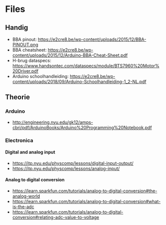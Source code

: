 # Files

## Handig
- BBA pinout: https://e2cre8.be/wp-content/uploads/2015/12/BBA-PINOUT.png
- BBA cheatsheet: https://e2cre8.be/wp-content/uploads/2015/12/Arduino-BBA-Cheat-Sheet.pdf
- H-brug dataspecs: https://www.handsontec.com/dataspecs/module/BTS7960%20Motor%20Driver.pdf
- Arduino schoolhandleiding: https://e2cre8.be/wp-content/uploads/2018/09/Arduino-Schoolhandleiding-1_2-NL.pdf

## Theorie
### Arduino
- http://engineering.nyu.edu/gk12/amps-cbri/pdf/ArduinoBooks/Arduino%20Programming%20Notebook.pdf

### Electronica
#### Digital and analog input
- https://itp.nyu.edu/physcomp/lessons/digital-input-output/ 
- https://itp.nyu.edu/physcomp/lessons/analog-input/ 

#### Analog to digital conversion
- https://learn.sparkfun.com/tutorials/analog-to-digital-conversion#the-analog-world
- https://learn.sparkfun.com/tutorials/analog-to-digital-conversion#what-is-the-adc
- https://learn.sparkfun.com/tutorials/analog-to-digital-conversion#relating-adc-value-to-voltage
